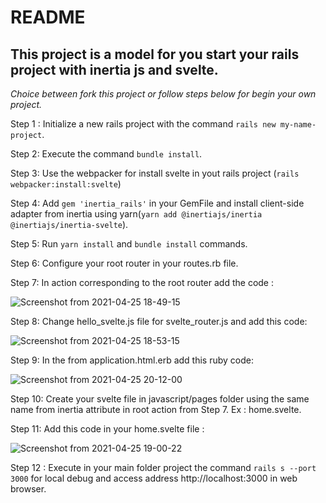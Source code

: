 # README

## This project is a model for you start your rails project with inertia js and svelte.

*Choice between fork this project or follow steps below for begin your own project.*

Step 1 : Initialize a new rails project with the command `rails new my-name-project`.

Step 2: Execute the command `bundle install`.

Step 3: Use the webpacker for install svelte in yout rails project (`rails webpacker:install:svelte`)

Step 4: Add `gem 'inertia_rails'` in your GemFile and install client-side adapter from inertia 
using yarn(`yarn add @inertiajs/inertia @inertiajs/inertia-svelte`).

Step 5: Run `yarn install` and `bundle install` commands.

Step 6: Configure your root router in your routes.rb file.

Step 7: In action corresponding to the root router add the code :


![Screenshot from 2021-04-25 18-49-15](https://user-images.githubusercontent.com/24325642/116010725-32a34c80-a5f7-11eb-8c2a-bb178668d8af.png)

Step 8: Change hello_svelte.js file for svelte_router.js and add this code:


![Screenshot from 2021-04-25 18-53-15](https://user-images.githubusercontent.com/24325642/116010767-857d0400-a5f7-11eb-898a-566098adcb03.png)

Step 9: In the <head></head> from application.html.erb add this ruby code:

![Screenshot from 2021-04-25 20-12-00](https://user-images.githubusercontent.com/24325642/116012695-8ff0cb00-a602-11eb-9dd9-e767edb5b039.png)


Step 10: Create your svelte file in javascript/pages folder using the same name from inertia attribute in root action from Step 7. Ex : home.svelte.

Step 11:  Add this code in your home.svelte file :

![Screenshot from 2021-04-25 19-00-22](https://user-images.githubusercontent.com/24325642/116010954-85313880-a5f8-11eb-97a4-9669db889eec.png)

Step 12 : Execute in your main folder project the command `rails s --port 3000` for local debug and access address http://localhost:3000 in web browser.
